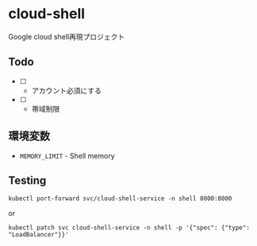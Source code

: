 # cloud-shell
Google cloud shell再現プロジェクト

## Todo
- [ ] - アカウント必須にする
- [ ] - 帯域制限

## 環境変数
- `MEMORY_LIMIT` - Shell memory

## Testing
```
kubectl port-forward svc/cloud-shell-service -n shell 8000:8000
```
or
```
kubectl patch svc cloud-shell-service -n shell -p '{"spec": {"type": "LoadBalancer"}}'
```
